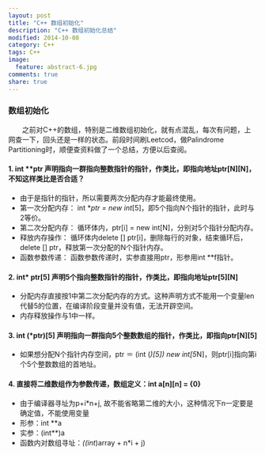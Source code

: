 ```yaml
---
layout: post
title: "C++ 数组初始化"
description: "C++ 数组初始化总结"
modified: 2014-10-08
category: C++
tags: C++
image:
  feature: abstract-6.jpg
comments: true
share: true
---
```


### 数组初始化
&emsp;&emsp;之前对C++的数组，特别是二维数组初始化，就有点混乱，每次有问题，上网查一下，回头还是一样的状态。前段时间刷Leetcod，做Palindrome Partitioning时，顺便查资料做了一个总结，方便以后查阅。

#### 1. int **ptr 声明指向一群指向整数指针的指针，作类比，即指向地址ptr[N][N]，不知这样类比是否合适？
* 由于是指针的指针，所以需要两次分配内存才能最终使用。
* 第一次分配内存：
            int **ptr = new int*[5]，即5个指向N个指针的指针，此时与2等价。
* 第二次分配内存：
           循环体内，ptr[i] = new int[N]，分别对5个指针分配内存。
* 释放内存操作：
           循环体内delete [] ptr[i]，删除每行的对象，结束循环后，
           delete [] ptr，释放第一次分配的N个指针内存。
* 函数参数传递：
            函数参数传递时，实参直接用ptr，形参用int  **f指针。


#### 2. int* ptr[5] 声明5个指向整数指针的指针，作类比，即指向地址ptr[5][N]
* 分配内存直接按1中第二次分配内存的方式。这种声明方式不能用一个变量len代替5的位置，在编译阶段变量并没有值，无法开辟空间。
* 内存释放操作与1中一样。


#### 3. int (*ptr)[5] 声明指向一群指向5个整数数组的指针，作类比，即指向ptr[N][5]
* 如果想分配N个指针内存空间，ptr ＝ (int (*)[5]) new int[5*N]，则ptr[i]指向第i个5个整数数组的首地址。


#### 4. 直接将二维数组作为参数传递，数组定义：int a[n][n] = {0}
* 由于编译器寻址为p+i*n+j, 故不能省略第二维的大小，这种情况下n一定要是确定值，不能使用变量
* 形参：int **a
* 实参：(int**)a
* 函数内对数组寻址：*((int*)array + n*i + j)
